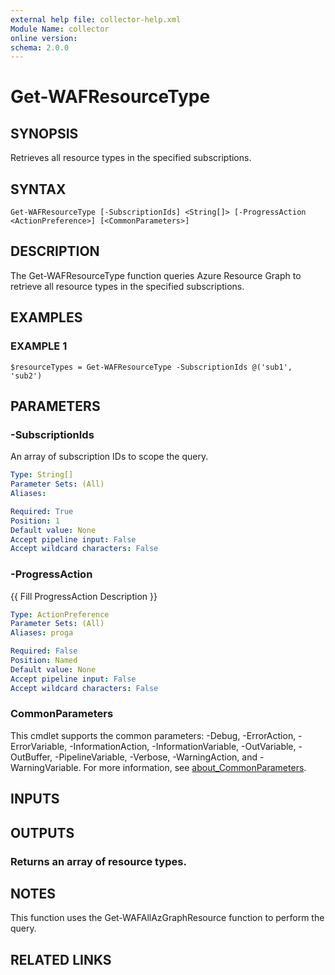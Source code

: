 ```yaml
---
external help file: collector-help.xml
Module Name: collector
online version:
schema: 2.0.0
---
```


# Get-WAFResourceType

## SYNOPSIS
Retrieves all resource types in the specified subscriptions.

## SYNTAX

```
Get-WAFResourceType [-SubscriptionIds] <String[]> [-ProgressAction <ActionPreference>] [<CommonParameters>]
```

## DESCRIPTION
The Get-WAFResourceType function queries Azure Resource Graph to retrieve all resource types in the specified subscriptions.

## EXAMPLES

### EXAMPLE 1
```
$resourceTypes = Get-WAFResourceType -SubscriptionIds @('sub1', 'sub2')
```

## PARAMETERS

### -SubscriptionIds
An array of subscription IDs to scope the query.

```yaml
Type: String[]
Parameter Sets: (All)
Aliases:

Required: True
Position: 1
Default value: None
Accept pipeline input: False
Accept wildcard characters: False
```

### -ProgressAction
{{ Fill ProgressAction Description }}

```yaml
Type: ActionPreference
Parameter Sets: (All)
Aliases: proga

Required: False
Position: Named
Default value: None
Accept pipeline input: False
Accept wildcard characters: False
```

### CommonParameters
This cmdlet supports the common parameters: -Debug, -ErrorAction, -ErrorVariable, -InformationAction, -InformationVariable, -OutVariable, -OutBuffer, -PipelineVariable, -Verbose, -WarningAction, and -WarningVariable. For more information, see [about_CommonParameters](http://go.microsoft.com/fwlink/?LinkID=113216).

## INPUTS

## OUTPUTS

### Returns an array of resource types.
## NOTES
This function uses the Get-WAFAllAzGraphResource function to perform the query.

## RELATED LINKS
